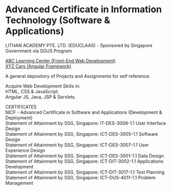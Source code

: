 # Advanced Certificate in Information Technology (Software & Applications)<br>
LITHAN ACADEMY PTE. LTD. (EDUCLAAS) - Sponsored by Singapore Government via SGUS Program

<a href="https://github.com/Joshua-Ho-Gwok-Hin/SGUS-Lithan-ACWD/tree/main/abc-learning-center">ABC Learning Center (Front-End Web Development)</a><br>
<a href="https://github.com/Joshua-Ho-Gwok-Hin/Adv-Cert-in-IT-Software-Applications/tree/main/car-details">XYZ Cars (Angular Framework)</a>

A general depository of Projects and Assignments for self reference.<br>

Acquire Web Development Skills in: <br>
HTML, CSS & JavaScript.<br>
Angular JS, Java, JSP & Servlets.<br>

CERTIFICATES<br>
NICF - Advanced Certificate in Software and Applications (Development & Deployment)<br>
Statement of Attainment by SSG, Singapore: IT-DES-3008-1.1 User Interface Design<br>
Statement of Attainment by SSG, Singapore: ICT-DES-3005-1.1 Software Design<br>
Statement of Attainment by SSG, Singapore: ICT-DES-3007-1.1 User Experience Design<br>
Statement of Attainment by SSG, Singapore: ICT-DES-3001-1.1 Data Design<br>
Statement of Attainment by SSG, Singapore: ICT-DIT-3002-1.1 Applications Development<br>
Statement of Attainment by SSG, Singapore: ICT-DIT-3017-1.1 Test Planning<br>
Statement of Attainment by SSG, Singapore: ICT-OUS-4011-1.1 Problem Management
